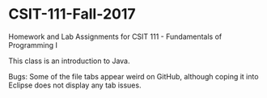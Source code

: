 # CSIT-111-Fall-2017

Homework and Lab Assignments for CSIT 111 - Fundamentals of Programming I

This class is an introduction to Java.

Bugs: Some of the file tabs appear weird on GitHub, although coping it into Eclipse does not display any tab issues. 
